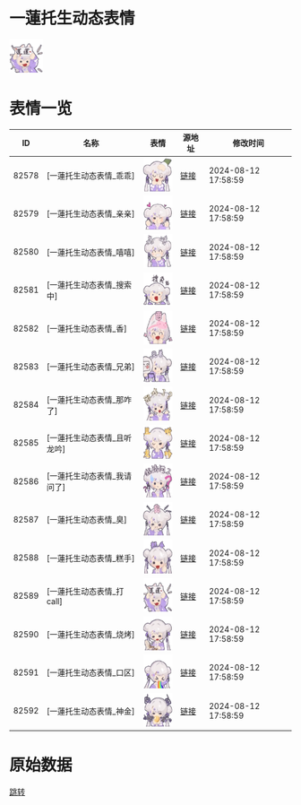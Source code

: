 # 一蓮托生动态表情

<img src="./cover.png" height="60" alt="cover" />

# 表情一览

|ID|名称|表情|源地址|修改时间|
|----|----|----|----|----|
|82578|[一蓮托生动态表情_乖乖]|<img src="./pic/082578_%5B一蓮托生动态表情_乖乖%5D.gif" height="60" alt="乖乖"/>|[链接](https://i0.hdslb.com/bfs/emote/3a5ae2d460e6b2ed29557deacd4e860cbc5bb914.gif)|2024-08-12 17:58:59|
|82579|[一蓮托生动态表情_亲亲]|<img src="./pic/082579_%5B一蓮托生动态表情_亲亲%5D.gif" height="60" alt="亲亲"/>|[链接](https://i0.hdslb.com/bfs/emote/a54818d9cd940598734ef690b8735d5014ebc09b.gif)|2024-08-12 17:58:59|
|82580|[一蓮托生动态表情_嘻嘻]|<img src="./pic/082580_%5B一蓮托生动态表情_嘻嘻%5D.gif" height="60" alt="嘻嘻"/>|[链接](https://i0.hdslb.com/bfs/emote/d69234db2d65de12875faf0a8f9073cbc312f2a4.gif)|2024-08-12 17:58:59|
|82581|[一蓮托生动态表情_搜索中]|<img src="./pic/082581_%5B一蓮托生动态表情_搜索中%5D.gif" height="60" alt="搜索中"/>|[链接](https://i0.hdslb.com/bfs/emote/cc36e38a300dfdd0830e85d42d17d3973a50962e.gif)|2024-08-12 17:58:59|
|82582|[一蓮托生动态表情_香]|<img src="./pic/082582_%5B一蓮托生动态表情_香%5D.gif" height="60" alt="香"/>|[链接](https://i0.hdslb.com/bfs/emote/5250eb62a5ca4010f1ded28ceb820b81758ce487.gif)|2024-08-12 17:58:59|
|82583|[一蓮托生动态表情_兄弟]|<img src="./pic/082583_%5B一蓮托生动态表情_兄弟%5D.gif" height="60" alt="兄弟"/>|[链接](https://i0.hdslb.com/bfs/emote/5e330bb8445f913cacfe4c7680f72dceda443f41.gif)|2024-08-12 17:58:59|
|82584|[一蓮托生动态表情_那咋了]|<img src="./pic/082584_%5B一蓮托生动态表情_那咋了%5D.gif" height="60" alt="那咋了"/>|[链接](https://i0.hdslb.com/bfs/emote/e94bcf353ecf64f3656ab527c8d1a60002f7e881.gif)|2024-08-12 17:58:59|
|82585|[一蓮托生动态表情_且听龙吟]|<img src="./pic/082585_%5B一蓮托生动态表情_且听龙吟%5D.gif" height="60" alt="且听龙吟"/>|[链接](https://i0.hdslb.com/bfs/emote/ce3fb7fe4da6fb671c887ab1d954cf3e1048c32d.gif)|2024-08-12 17:58:59|
|82586|[一蓮托生动态表情_我请问了]|<img src="./pic/082586_%5B一蓮托生动态表情_我请问了%5D.gif" height="60" alt="我请问了"/>|[链接](https://i0.hdslb.com/bfs/emote/466df5e90c609393f18f6938bb0f06d407a31af5.gif)|2024-08-12 17:58:59|
|82587|[一蓮托生动态表情_臭]|<img src="./pic/082587_%5B一蓮托生动态表情_臭%5D.gif" height="60" alt="臭"/>|[链接](https://i0.hdslb.com/bfs/emote/99fce02db0354c75fe7794f14fafa3968f64a36b.gif)|2024-08-12 17:58:59|
|82588|[一蓮托生动态表情_糕手]|<img src="./pic/082588_%5B一蓮托生动态表情_糕手%5D.gif" height="60" alt="糕手"/>|[链接](https://i0.hdslb.com/bfs/emote/4a2737f87f8a742e72a62f3a6c294ad906176cd8.gif)|2024-08-12 17:58:59|
|82589|[一蓮托生动态表情_打call]|<img src="./pic/082589_%5B一蓮托生动态表情_打call%5D.gif" height="60" alt="打call"/>|[链接](https://i0.hdslb.com/bfs/emote/039e9c5ca3b40cce3c869d305835283ba14ee9f8.gif)|2024-08-12 17:58:59|
|82590|[一蓮托生动态表情_烧烤]|<img src="./pic/082590_%5B一蓮托生动态表情_烧烤%5D.gif" height="60" alt="烧烤"/>|[链接](https://i0.hdslb.com/bfs/emote/63d2918f4a65b989efcbbd31ce600e1f5437b33c.gif)|2024-08-12 17:58:59|
|82591|[一蓮托生动态表情_口区]|<img src="./pic/082591_%5B一蓮托生动态表情_口区%5D.gif" height="60" alt="口区"/>|[链接](https://i0.hdslb.com/bfs/emote/db216e4e69e1c9626ec07cc15e1eab8471e089d7.gif)|2024-08-12 17:58:59|
|82592|[一蓮托生动态表情_神金]|<img src="./pic/082592_%5B一蓮托生动态表情_神金%5D.gif" height="60" alt="神金"/>|[链接](https://i0.hdslb.com/bfs/emote/f8c9713756540b7c2245aea0de90a5268a6955fe.gif)|2024-08-12 17:58:59|

# 原始数据

[跳转](./raw.json)

